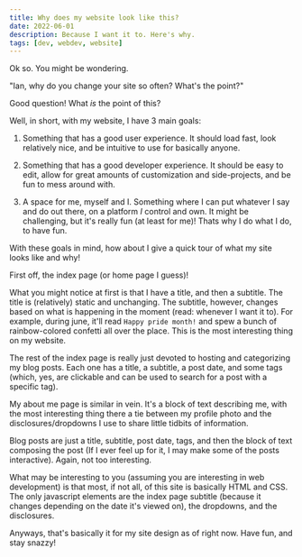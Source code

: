 ```yaml
---
title: Why does my website look like this?
date: 2022-06-01
description: Because I want it to. Here's why.
tags: [dev, webdev, website]
---
```


Ok so. You might be wondering.

"Ian, why do you change your site so often? What's the point?"

Good question! What _is_ the point of this?

Well, in short, with my website, I have 3 main goals:

1. Something that has a good user experience. It should load fast, look relatively nice, and be intuitive to use for basically anyone.

2. Something that has a good developer experience. It should be easy to edit, allow for great amounts of customization and side-projects, and be fun to mess around with.

3. A space for me, myself and I. Something where I can put whatever I say and do out there, on a platform _I_ control and own. It might be challenging, but it's really fun (at least for me)! Thats why I do what I do, to have fun.

With these goals in mind, how about I give a quick tour of what my site looks like and why!

First off, the index page (or home page I guess)!

What you might notice at first is that I have a title, and then a subtitle. The title is (relatively) static and unchanging. The subtitle, however, changes based on what is happening in the moment (read: whenever I want it to). For example, during june, it'll read `Happy pride month!` and spew a bunch of rainbow-colored confetti all over the place. This is the most interesting thing on my website.

The rest of the index page is really just devoted to hosting and categorizing my blog posts. Each one has a title, a subtitle, a post date, and some tags (which, yes, are clickable and can be used to search for a post with a specific tag).

My about me page is similar in vein. It's a block of text describing me, with the most interesting thing there a tie between my profile photo and the disclosures/dropdowns I use to share little tidbits of information.

Blog posts are just a title, subtitle, post date, tags, and then the block of text composing the post (If I ever feel up for it, I may make some of the posts interactive). Again, not too interesting.

What may be interesting to you (assuming you are interesting in web development) is that most, if not all, of this site is basically HTML and CSS. The only javascript elements are the index page subtitle (because it changes depending on the date it's viewed on), the dropdowns, and the disclosures.

Anyways, that's basically it for my site design as of right now. Have fun, and stay snazzy!
